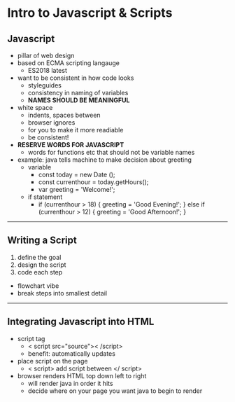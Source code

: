 # Intro to Javascript & Scripts
## Javascript
- pillar of web design
- based on ECMA scripting langauge
    - ES2018 latest
- want to be consistent in how code looks
    - styleguides
    - consistency in naming of variables
    - <b> NAMES SHOULD BE MEANINGFUL </b>
- white space
    - indents, spaces between
    - browser ignores
    - for you to make it more readiable
    - be consistent!
- <b> RESERVE WORDS FOR JAVASCRIPT </b>
    - words for functions etc that should not be variable names
- example: java tells machine to make decision about greeting
    - variable
        - const today = new Date ();
        - const currenthour = today.getHours();
        - var greeting = 'Welcome!';
    - if statement
        - if (currenthour > 18) {
            greeting = 'Good Evening!';
        } else if (currenthour > 12) {
            greeting = 'Good Afternoon!';
        }
---
## Writing a Script
1. define the goal
2. design the script
3. code each step
- flowchart vibe
- break steps into smallest detail
---
## Integrating Javascript into HTML
- script tag
    - < script src="source">< /script>
    - benefit: automatically updates
- place script on the page
    - < script> add script between </ script>
- browser renders HTML top down left to right
    - will render java in order it hits
    - decide where on your page you want java to begin to render

